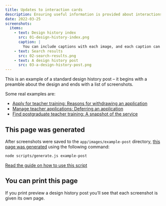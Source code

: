 ```yaml
---
title: Updates to interaction cards
description: Ensuring useful information is provided about interactions wherever the summary card is viewed. Making interaction cards consistent across Datahub.
date: 2022-03-25
screenshots:
  items:
    - text: Design history index
      src: 01-design-history-index.png
      caption: |
        You can include captions with each image, and each caption can include markdown. This is a screenshot of the [index page](/).
    - text: Search results
      src: 02-search-results.png
    - text: A design history post
      src: 03-a-design-history-post.png
---
```


This is an example of a standard design history post – it begins with a preamble about the design and ends with a list of screenshots.

Some real examples are:

* [Apply for teacher training: Reasons for withdrawing an application](https://bat-design-history.netlify.app/apply-for-teacher-training/reason-for-withdraw/)
* [Manage teacher applications: Deferring an application](https://bat-design-history.netlify.app/manage-teacher-training-applications/deferring-applications-to-the-next-cycle/)
* [Find postgraduate teacher training: A snapshot of the service](https://bat-design-history.netlify.app/find-teacher-training/find-december-2019/)

## This page was generated

After screenshots were saved to the `app/images/example-post` directory, [this page was generated](https://github.com/x-govuk/govuk-design-history/pull/11/commits/473f5aca5d978a3d18ac188b98c6c8ef6c000713) using the following command:

```bash
node scripts/generate.js example-post
```

[Read the guide on how to use this script](/generate-a-page-of-screenshots/#generate-a-page-of-screenshots-from-a-folder-of-images)

## You can print this page

If you print preview a design history post you’ll see that each screenshot is given its own page.
